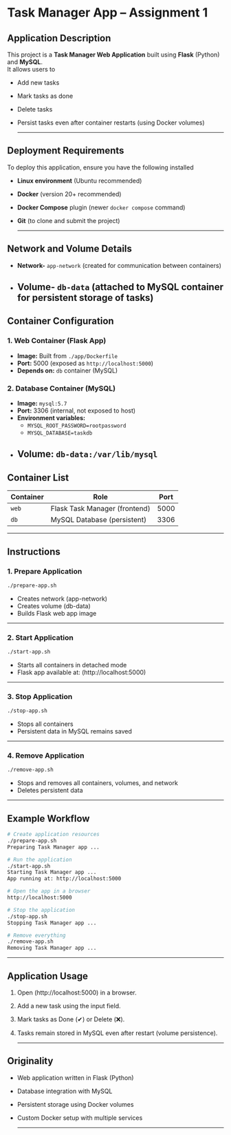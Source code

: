 #  Task Manager App – Assignment 1
##  Application Description
This project is a **Task Manager Web Application** built using **Flask** (Python) and **MySQL**.  
It allows users to  
- Add new tasks  
- Mark tasks as done  
- Delete tasks  
- Persist tasks even after container restarts (using Docker volumes)
  
  ---


##  Deployment Requirements
To deploy this application, ensure you have the following installed  
- **Linux environment** (Ubuntu recommended)  
- **Docker** (version 20+ recommended)  
- **Docker Compose** plugin (newer `docker compose` command)  
- **Git** (to clone and submit the project)

  ---

##  Network and Volume Details
- **Network-** `app-network` (created for communication between containers)  
- **Volume-** `db-data` (attached to MySQL container for persistent storage of tasks)
  --- 

##  Container Configuration
### 1. **Web Container (Flask App)**
- **Image:** Built from `./app/Dockerfile`  
- **Port:** 5000 (exposed as `http://localhost:5000`)  
- **Depends on:** `db` container (MySQL)  

### 2. **Database Container (MySQL)**
- **Image:** `mysql:5.7`  
- **Port:** 3306 (internal, not exposed to host)  
- **Environment variables:**  
  - `MYSQL_ROOT_PASSWORD=rootpassword`  
  - `MYSQL_DATABASE=taskdb`  
- **Volume:** `db-data:/var/lib/mysql`
  ---

##  Container List
| Container | Role             | Port |
|-----------|------------------|------|
| `web`     | Flask Task Manager (frontend) | 5000 |
| `db`      | MySQL Database (persistent)   | 3306 |

---


##  Instructions

###  1. Prepare Application
```bash
./prepare-app.sh
```
- Creates network (app-network)
- Creates volume (db-data)
- Builds Flask web app image
---

### 2. Start Application
```bash
./start-app.sh
```
- Starts all containers in detached mode
- Flask app available at:  (http://localhost:5000)
---

### 3. Stop Application
```bash
./stop-app.sh
```
- Stops all containers
- Persistent data in MySQL remains saved
---

### 4. Remove Application
```bash
./remove-app.sh
```
- Stops and removes all containers, volumes, and network
- Deletes persistent data

---

## Example Workflow
```bash
# Create application resources
./prepare-app.sh
Preparing Task Manager app ...

# Run the application
./start-app.sh
Starting Task Manager app ...
App running at: http://localhost:5000

# Open the app in a browser
http://localhost:5000

# Stop the application
./stop-app.sh
Stopping Task Manager app ...

# Remove everything
./remove-app.sh
Removing Task Manager app ...
```

---

## Application Usage
1. Open (http://localhost:5000) in a browser.
2. Add a new task using the input field.
3. Mark tasks as Done (✔) or Delete (❌).
4. Tasks remain stored in MySQL even after restart (volume persistence).

    ---

 ##  Originality
- Web application written in Flask (Python)
- Database integration with MySQL
- Persistent storage using Docker volumes
- Custom Docker setup with multiple services

   ---














